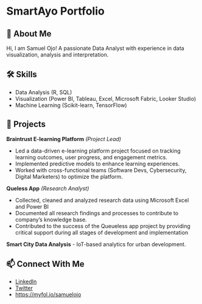 # SmartAyo Portfolio
## 👋 About Me
Hi, I am Samuel Ojo! A passionate Data Analyst with experience in data visualization, analysis and interpretation.

## 🛠️ Skills
- Data Analysis (R, SQL)
- Visualization (Power BI, Tableau, Excel, Microsoft Fabric, Looker Studio)
- Machine Learning (Scikit-learn, TensorFlow)

## 📂 Projects
**Braintrust E-learning Platform** *(Project Lead)*  
  - Led a data-driven e-learning platform project focused on tracking learning outcomes, user progress, and engagement metrics.  
  - Implemented predictive models to enhance learning experiences.  
  - Worked with cross-functional teams (Software Devs, Cybersecurity, Digital Marketers) to optimize the platform.

**Queless App** *(Research Analyst)*
-  Collected, cleaned and analyzed research data using Microsoft Excel and Power BI
-  Documented all research findings and processes to contribute to company’s knowledge base.
-  Contributed to the success of the Queueless app project by providing critical support during all stages of development and implementation

 **Smart City Data Analysis** - IoT-based analytics for urban development.

## 📫 Connect With Me
- [LinkedIn](www.linkedin.com/in/samuel-oluwaseun-ojo)
- [Twitter](https://x.com/Merije124?t=5NzxMQsQ7_Qd_Lxj4h1iHQ&s=09)
- https://myfol.io/samuelojo
